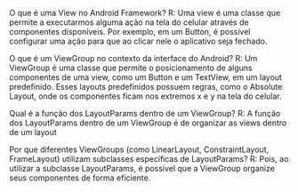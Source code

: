 O que é uma View no Android Framework?
R: Uma view é uma classe que permite a executarmos alguma ação na tela do celular através de componentes disponíveis. Por exemplo, em um Button, é possível configurar uma ação para que ao clicar nele o aplicativo seja fechado.

O que é um ViewGroup no contexto da interface do Android?
R: Um ViewGroup é uma classe que permite o posicionamento de alguns componentes de uma view, como um Button e um TextView, em um layout predefinido. Esses layouts predefinidos possuem regras, como o Absolute Layout,
onde os componentes ficam nos extremos x e y na tela do celular.

Qual é a função dos LayoutParams dentro de um ViewGroup?
R: A função dos LayoutParams dentro de um ViewGroup é de organizar as views dentro de um layout

Por que diferentes ViewGroups (como LinearLayout, ConstraintLayout, FrameLayout) utilizam subclasses específicas de LayoutParams?
R: Pois, ao utilizar a subclasse LayoutParams, é possível que a ViewGroup organize seus componentes de forma eficiente.
